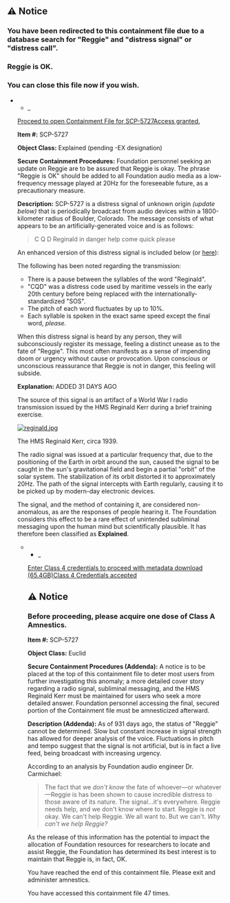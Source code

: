 ⚠ Notice
--------

### You have been redirected to this containment file due to a database search for "Reggie" and "distress signal" or "distress call".

### Reggie is OK.

### You can close this file now if you wish.

*   *   \_
    
    [Proceed to open Containment File for SCP-5727](javascript:;)[Access granted.](javascript:;)
    
    **Item #:** SCP-5727
    
    **Object Class:** Explained (pending -EX designation)
    
    **Secure Containment Procedures:** Foundation personnel seeking an update on Reggie are to be assured that Reggie is okay. The phrase "Reggie is OK" should be added to all Foundation audio media as a low-frequency message played at 20Hz for the foreseeable future, as a precautionary measure.
    
    **Description:** SCP-5727 is a distress signal of unknown origin _(update below)_ that is periodically broadcast from audio devices within a 1800-kilometer radius of Boulder, Colorado. The message consists of what appears to be an artificially-generated voice and is as follows:
    
    > C Q D Reginald in danger help come quick please
    
    An enhanced version of this distress signal is included below (or [here](http://scp-wiki.wdfiles.com/local--files/scp-5727/regi.mp3)):
    
    The following has been noted regarding the transmission:
    
    *   There is a pause between the syllables of the word "Reginald".
    *   "CQD" was a distress code used by maritime vessels in the early 20th century before being replaced with the internationally-standardized "SOS".
    *   The pitch of each word fluctuates by up to 10%.
    *   Each syllable is spoken in the exact same speed except the final word, _please_.
    
    When this distress signal is heard by any person, they will subconsciously register its message, feeling a distinct unease as to the fate of "Reggie". This most often manifests as a sense of impending doom or urgency without cause or provocation. Upon conscious or unconscious reassurance that Reggie is not in danger, this feeling will subside.
    
    **Explanation:** ADDED 31 DAYS AGO
    
    The source of this signal is an artifact of a World War I radio transmission issued by the HMS Reginald Kerr during a brief training exercise.
    
    [![reginald.jpg](http://scp-wiki.wdfiles.com/local--files/scp-5727/reginald.jpg)](http://dorktoast.wikidot.com/local--files/scp:reggie/reginald.jpg)
    
    The HMS Reginald Kerr, circa 1939.
    
    The radio signal was issued at a particular frequency that, due to the positioning of the Earth in orbit around the sun, caused the signal to be caught in the sun's gravitational field and begin a partial "orbit" of the solar system. The stabilization of its orbit distorted it to approximately 20Hz. The path of the signal intercepts with Earth regularly, causing it to be picked up by modern-day electronic devices.
    
    The signal, and the method of containing it, are considered non-anomalous, as are the responses of people hearing it. The Foundation considers this effect to be a rare effect of unintended subliminal messaging upon the human mind but scientifically plausible. It has therefore been classified as **Explained**.
    
    *   *   \_
        
        [Enter Class 4 credentials to proceed with metadata download (65.4GB)](javascript:;)[Class 4 Credentials accepted](javascript:;)
        
        ⚠ Notice
        --------
        
        ### Before proceeding, please acquire one dose of Class A Amnestics.
        
          
        **Item #:** SCP-5727
        
        **Object Class:** Euclid
        
        **Secure Containment Procedures (Addenda):** A notice is to be placed at the top of this containment file to deter most users from further investigating this anomaly; a more detailed cover story regarding a radio signal, subliminal messaging, and the HMS Reginald Kerr must be maintained for users who seek a more detailed answer. Foundation personnel accessing the final, secured portion of the Containment file must be amnesticized afterward.
        
        **Description (Addenda):** As of 931 days ago, the status of "Reggie" cannot be determined. Slow but constant increase in signal strength has allowed for deeper analysis of the voice. Fluctuations in pitch and tempo suggest that the signal is not artificial, but is in fact a live feed, being broadcast with increasing urgency.
        
        According to an analysis by Foundation audio engineer Dr. Carmichael:
        
        > The fact that we _don't know_ the fate of whoever—or whatever—Reggie is has been shown to cause incredible distress to those aware of its nature. The signal…it's everywhere. Reggie needs help, and we don't know where to start. Reggie is _not_ okay. We can't help Reggie. We all want to. But we can't. _Why can't we help Reggie?_
        
        As the release of this information has the potential to impact the allocation of Foundation resources for researchers to locate and assist Reggie, the Foundation has determined its best interest is to maintain that Reggie is, in fact, OK.
        
        You have reached the end of this containment file. Please exit and administer amnestics.
        
        You have accessed this containment file 47 times.